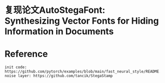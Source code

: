 # 复现论文AutoStegaFont: Synthesizing Vector Fonts for Hiding Information in Documents

# Reference
```
init code: https://github.com/pytorch/examples/blob/main/fast_neural_style/README.md
noise layer: https://github.com/tancik/StegaStamp
```